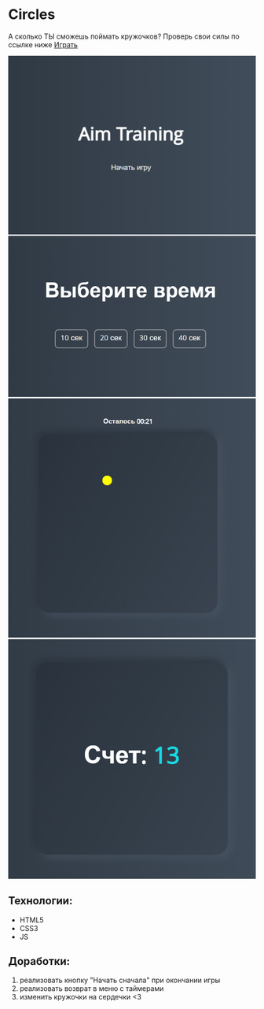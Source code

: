 # Сircles
А сколько ТЫ сможешь поймать кружочков? Проверь свои силы по ссылке ниже
[Играть](https://anastasiiakunstman.github.io/circles/index.html)

![Alt text](./images/image-2.png)
![Alt text](./images/image.png)
![Alt text](./images/image-1.png)
![Alt text](./images/image-3.png)

## Технологии:
* HTML5
* CSS3
* JS

## Доработки:
1. реализовать кнопку "Начать сначала" при окончании игры
2. реализовать возврат в меню с таймерами
3. изменить кружочки на сердечки <3